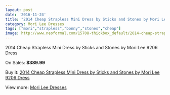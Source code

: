 ```yaml
---
layout: post
date: '2016-11-24'
title: "2014 Cheap Strapless Mini Dress by Sticks and Stones by Mori Lee 9206 Dress"
category: Mori Lee Dresses
tags: ["mori","strapless","bonny","stones","cheap"]
image: http://www.neoformal.com/15708-thickbox_default/2014-cheap-strapless-mini-dress-by-sticks-and-stones-by-mori-lee-9206-dress.jpg
---
```

2014 Cheap Strapless Mini Dress by Sticks and Stones by Mori Lee 9206 Dress

On Sales: **$389.99**
<a href="https://www.neoformal.com/en/mori-lee-dresses-2014/5271-2014-cheap-strapless-mini-dress-by-sticks-and-stones-by-mori-lee-9206-dress.html"><amp-img layout="responsive" width="600" height="600" src="//www.neoformal.com/15708-thickbox_default/2014-cheap-strapless-mini-dress-by-sticks-and-stones-by-mori-lee-9206-dress.jpg" alt="2014 Cheap Strapless Mini Dress by Sticks and Stones by Mori Lee 9206 Dress 0" /></a>
<a href="https://www.neoformal.com/en/mori-lee-dresses-2014/5271-2014-cheap-strapless-mini-dress-by-sticks-and-stones-by-mori-lee-9206-dress.html"><amp-img layout="responsive" width="600" height="600" src="//www.neoformal.com/15709-thickbox_default/2014-cheap-strapless-mini-dress-by-sticks-and-stones-by-mori-lee-9206-dress.jpg" alt="2014 Cheap Strapless Mini Dress by Sticks and Stones by Mori Lee 9206 Dress 1" /></a>
<a href="https://www.neoformal.com/en/mori-lee-dresses-2014/5271-2014-cheap-strapless-mini-dress-by-sticks-and-stones-by-mori-lee-9206-dress.html"><amp-img layout="responsive" width="600" height="600" src="//www.neoformal.com/15710-thickbox_default/2014-cheap-strapless-mini-dress-by-sticks-and-stones-by-mori-lee-9206-dress.jpg" alt="2014 Cheap Strapless Mini Dress by Sticks and Stones by Mori Lee 9206 Dress 2" /></a>

Buy it: [2014 Cheap Strapless Mini Dress by Sticks and Stones by Mori Lee 9206 Dress](https://www.neoformal.com/en/mori-lee-dresses-2014/5271-2014-cheap-strapless-mini-dress-by-sticks-and-stones-by-mori-lee-9206-dress.html "2014 Cheap Strapless Mini Dress by Sticks and Stones by Mori Lee 9206 Dress")

View more: [Mori Lee Dresses](https://www.neoformal.com/en/62-mori-lee-dresses-2014 "Mori Lee Dresses")